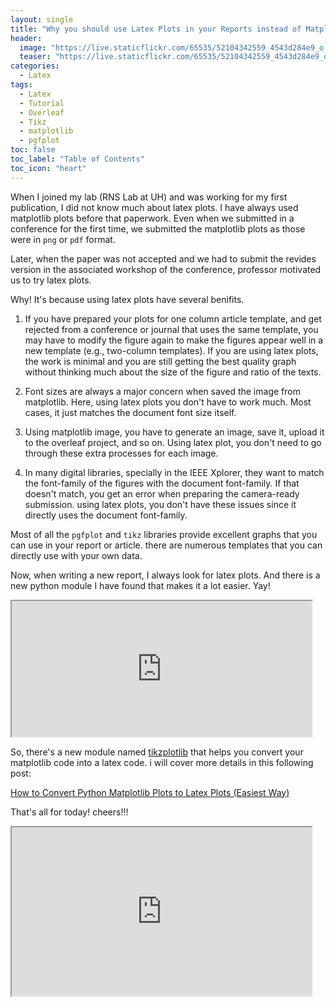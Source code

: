 ```yaml
---
layout: single
title: "Why you should use Latex Plots in your Reports instead of Matplotlib Plots"
header:
  image: "https://live.staticflickr.com/65535/52104342559_4543d284e9_o.png"
  teaser: "https://live.staticflickr.com/65535/52104342559_4543d284e9_o.png"
categories:
  - Latex
tags:
  - Latex
  - Tutorial
  - Overleaf
  - Tikz
  - matplotlib
  - pgfplot
toc: false
toc_label: "Table of Contents"
toc_icon: "heart"
---
```




When I joined my lab (RNS Lab at UH) and was working for my first publication, I did not know much about latex plots. I have always used matplotlib plots before that paperwork. Even when we submitted in a conference for the first time, we submitted the matplotlib plots as those were in `png` or `pdf` format.

Later, when the paper was not accepted and we had to submit the revides version in the associated workshop of the conference, professor motivated us to try latex plots.

Why! It's because using latex plots have several benifits. 
1. If you have prepared your plots for one column article template, and get rejected from a conference or journal that uses the same template, you may have to modify the figure again to make the figures appear well in a new template (e.g., two-column templates). If you are using latex plots, the work is minimal and you are still getting the best quality graph without thinking much about the size of the figure and ratio of the texts.

2. Font sizes are always a major concern when saved the image from matplotlib. Here, using latex plots you don't have to work much. Most cases, it just matches the document font size itself.

3. Using matplotlib image, you have to generate an image, save it, upload it to the overleaf project, and so on. Using latex plot, you don't need to go through these extra processes for each image.

4. In many digital libraries, specially in the IEEE Xplorer, they want to match the font-family of the figures with the document font-family. If that doesn't match, you get an error when preparing the camera-ready submission. using latex plots, you don't have these issues since it directly uses the document font-family.

Most of all the `pgfplot` and `tikz` libraries provide excellent graphs that you can use in your report or article. there are numerous templates that you can directly use with your own data. 

Now, when writing a new report, I always look for latex plots. And there is a new python module I have found that makes it a lot easier. Yay!

<iframe src="https://giphy.com/embed/11sBLVxNs7v6WA" width="480" height="217"></iframe>

So, there's a new module named [tikzplotlib](https://github.com/texworld/tikzplotlib) that helps you convert your matplotlib code into a latex code. i will cover more details in this following post:

[How to Convert Python Matplotlib Plots to Latex Plots (Easiest Way)](https://shantoroy.com/latex/convert-matplotlib-plot-to-latex-plot/)

That's all for today! cheers!!!

<iframe src="https://giphy.com/embed/ZIzN7YWNuTUYg" width="480" height="270"></iframe>


<!--stackedit_data:
eyJoaXN0b3J5IjpbLTIzMzAzNzk3MF19
-->